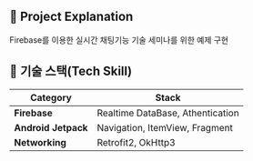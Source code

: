 ## 📌 Project Explanation
    
Firebase를 이용한 실시간 채팅기능 기술 세미나를 위한 예제 구현






## 📌 기술 스택(Tech Skill)
    
 | Category                                                   | Stack                                                   |
| ------------------------------------------------------------ | ------------------------------------------------------- |
| **Firebase**| Realtime DataBase, Athentication
| **Android Jetpack**| Navigation, ItemView, Fragment  |
| **Networking** | Retrofit2, OkHttp3           |

